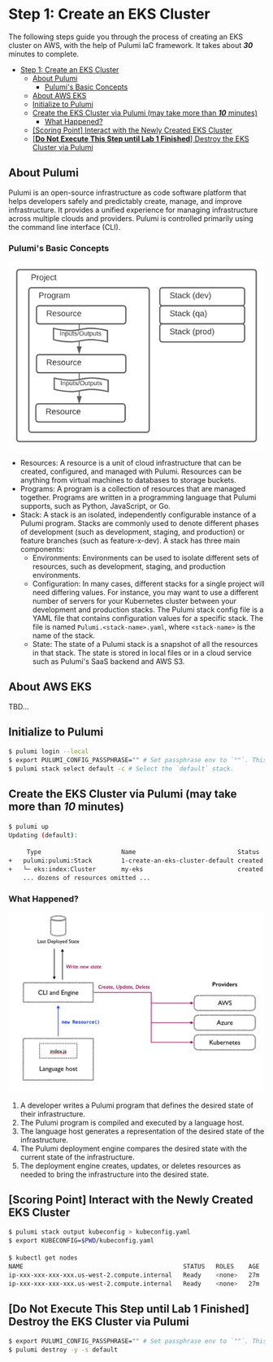 # Step 1: Create an EKS Cluster

The following steps guide you through the process of creating an EKS cluster on AWS, with the help of Pulumi IaC
framework. It takes about **_30_** minutes to complete.

<!-- TOC -->
* [Step 1: Create an EKS Cluster](#step-1-create-an-eks-cluster)
  * [About Pulumi](#about-pulumi)
    * [Pulumi's Basic Concepts](#pulumis-basic-concepts)
  * [About AWS EKS](#about-aws-eks)
  * [Initialize to Pulumi](#initialize-to-pulumi)
  * [Create the EKS Cluster via Pulumi (may take more than **_10_** minutes)](#create-the-eks-cluster-via-pulumi-may-take-more-than-10-minutes)
    * [What Happened?](#what-happened)
  * [[Scoring Point] Interact with the Newly Created EKS Cluster](#scoring-point-interact-with-the-newly-created-eks-cluster)
  * [[**Do Not Execute This Step until Lab 1 Finished**] Destroy the EKS Cluster via Pulumi](#do-not-execute-this-step-until-lab-1-finished-destroy-the-eks-cluster-via-pulumi)
<!-- TOC -->

## About Pulumi

Pulumi is an open-source infrastructure as code software platform that helps developers safely and predictably create, manage, and improve infrastructure. It provides a unified experience for managing infrastructure across multiple clouds and providers. Pulumi is controlled primarily using the command line interface (CLI).

### Pulumi's Basic Concepts

![pulumi_concepts](../.imgs/pulumi_concepts.png)

- Resources: A resource is a unit of cloud infrastructure that can be created, configured, and managed with Pulumi. Resources can be anything from virtual machines to databases to storage buckets.
- Programs: A program is a collection of resources that are managed together. Programs are written in a programming language that Pulumi supports, such as Python, JavaScript, or Go.
- Stack: A stack is an isolated, independently configurable instance of a Pulumi program. Stacks are commonly used to denote different phases of development (such as development, staging, and production) or feature branches (such as feature-x-dev). A stack has three main components:
  - Environments:  Environments can be used to isolate different sets of resources, such as development, staging, and production environments.
  - Configuration: In many cases, different stacks for a single project will need differing values. For instance, you may want to use a different number of servers for your Kubernetes cluster between your development and production stacks. The Pulumi stack config file is a YAML file that contains configuration values for a specific stack. The file is named `Pulumi.<stack-name>.yaml`, where `<stack-name>` is the name of the stack.
  - State: The state of a Pulumi stack is a snapshot of all the resources in that stack. The state is stored in local files or in a cloud service such as Pulumi's SaaS backend and AWS S3.

## About AWS EKS

TBD...

## Initialize to Pulumi

```bash
$ pulumi login --local
$ export PULUMI_CONFIG_PASSPHRASE="" # Set passphrase env to `""`. This passphrase is required by Pulumi and was created by Lab maintainer.
$ pulumi stack select default -c # Select the `default` stack.
```

## Create the EKS Cluster via Pulumi (may take more than **_10_** minutes)

```bash
$ pulumi up
Updating (default):

     Type                      Name                            Status
+   pulumi:pulumi:Stack        1-create-an-eks-cluster-default created
+   └─ eks:index:Cluster       my-eks                          created
    ... dozens of resources omitted ...
```

### What Happened?

![pulumi_control_flow](../.imgs/pulumi_control.png)

1. A developer writes a Pulumi program that defines the desired state of their infrastructure.
2. The Pulumi program is compiled and executed by a language host.
3. The language host generates a representation of the desired state of the infrastructure.
4. The Pulumi deployment engine compares the desired state with the current state of the infrastructure.
5. The deployment engine creates, updates, or deletes resources as needed to bring the infrastructure into the desired state.

## [Scoring Point] Interact with the Newly Created EKS Cluster

```bash
$ pulumi stack output kubeconfig > kubeconfig.yaml
$ export KUBECONFIG=$PWD/kubeconfig.yaml

$ kubectl get nodes
NAME                                            STATUS   ROLES    AGE   VERSION
ip-xxx-xxx-xxx-xxx.us-west-2.compute.internal   Ready    <none>   27m   v1.27.1-eks-2f008fe
ip-xxx-xxx-xxx-xxx.us-west-2.compute.internal   Ready    <none>   27m   v1.27.1-eks-2f008fe
```

## [**Do Not Execute This Step until Lab 1 Finished**] Destroy the EKS Cluster via Pulumi

```bash
$ export PULUMI_CONFIG_PASSPHRASE="" # Set passphrase env to `""`. This passphrase is required by Pulumi and was created by Lab maintainer.
$ pulumi destroy -y -s default
```
